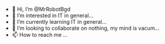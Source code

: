 - 👋 Hi, I’m @MrRobotBgd
- 👀 I’m interested in IT in general...
- 🌱 I’m currently learning IT in general...
- 💞️ I’m looking to collaborate on nothing, my mind is vacum...
- 📫 How to reach me ...

<!---
MrRobotBgd/MrRobotBgd is a ✨ special ✨ repository because its `README.md` (this file) appears on your GitHub profile.
You can click the Preview link to take a look at your changes.
--->

